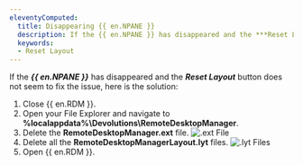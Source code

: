 ```yaml
---
eleventyComputed:
  title: Disappearing {{ en.NPANE }}
  description: If the {{ en.NPANE }} has disappeared and the ***Reset Layout*** button does not seem to fix the issue, this is an alternate solution.
  keywords:
  - Reset Layout
---
```

If the ***{{ en.NPANE }}*** has disappeared and the ***Reset Layout*** button does not seem to fix the issue, here is the solution:  

1. Close {{ en.RDM }}. 
1. Open your File Explorer and navigate to **%localappdata%\Devolutions\RemoteDesktopManager**.  
1. Delete the **RemoteDesktopManager.ext** file. 
![.ext File](https://webdevolutions.azureedge.net/docs/en/kb/KB0006.png) 
1. Delete all the **RemoteDesktopManagerLayout.lyt** files. 
![.lyt Files](https://webdevolutions.azureedge.net/docs/en/kb/KB0007.png) 
1. Open {{ en.RDM }}. 
